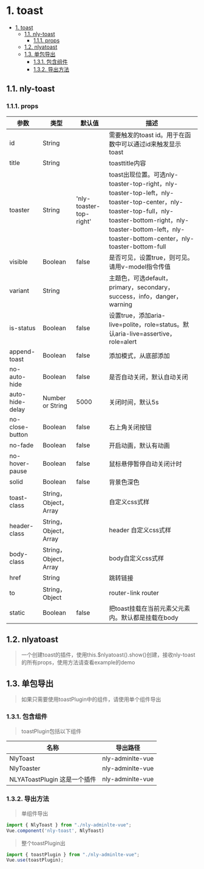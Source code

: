 # 1. toast
<!-- TOC -->

- [1. toast](#1-toast)
    - [1.1. nly-toast](#11-nly-toast)
        - [1.1.1. props](#111-props)
    - [1.2. nlyatoast](#12-nlyatoast)
    - [1.3. 单包导出](#13-单包导出)
        - [1.3.1. 包含组件](#131-包含组件)
        - [1.3.2. 导出方法](#132-导出方法)

<!-- /TOC -->
## 1.1. nly-toast

### 1.1.1. props

参数 | 类型 |  默认值 | 描述
-|-|-|-
id | String |  | 需要触发的toast id。用于在函数中可以通过id来触发显示toast
title | String |  | toasttitle内容
toaster | String | 'nly-toaster-top-right' | toast出现位置。可选nly-toaster-top-right，nly-toaster-top-left，nly-toaster-top-center，nly-toaster-top-full，nly-toaster-bottom-right，nly-toaster-bottom-left，nly-toaster-bottom-center，nly-toaster-bottom-full
visible | Boolean | false | 是否可见，设置true，则可见。请用v-model指令传值
variant | String |  | 主题色，可选default，primary，secondary，success，info，danger，warning
is-status | Boolean | false | 设置true，添加aria-live=polite，role=status。默认aria-live=assertive，role=alert
append-toast | Boolean | false | 添加模式，从底部添加
no-auto-hide | Boolean | false | 是否自动关闭，默认自动关闭
auto-hide-delay | Number or String | 5000 | 关闭时间，默认5s
no-close-button | Boolean | false | 右上角关闭按钮
no-fade | Boolean | false | 开启动画，默认有动画
no-hover-pause | Boolean | false | 鼠标悬停暂停自动关闭计时
solid | Boolean | false | 背景色深色
toast-class | String，Object，Array |  | 自定义css式样
header-class | String，Object，Array |  | header 自定义css式样
body-class | String，Object，Array |  | body自定义css式样
href | String |  | 跳转链接
to | String，Object |  | router-link router
static | Boolean | false | 把toast挂载在当前元素父元素内。默认都是挂载在body

## 1.2. nlyatoast

> 一个创建toast的插件，使用this.$nlyatoast().show()创建，接收nly-toast的所有props，使用方法请查看example的demo

## 1.3. 单包导出

> 如果只需要使用toastPlugin中的组件，请使用单个组件导出

### 1.3.1. 包含组件

> toastPlugin包括以下组件

名称 | 导出路径
-|-
NlyToast | nly-adminlte-vue
NlyToaster | nly-adminlte-vue
NLYAToastPlugin 这是一个插件 | nly-adminlte-vue

### 1.3.2. 导出方法

> 单组件导出

```js
import { NlyToast } from "./nly-adminlte-vue";
Vue.component('nly-toast', NlyToast)
```

> 整个toastPlugin出

```js
import { toastPlugin } from "./nly-adminlte-vue";
Vue.use(toastPlugin);
```